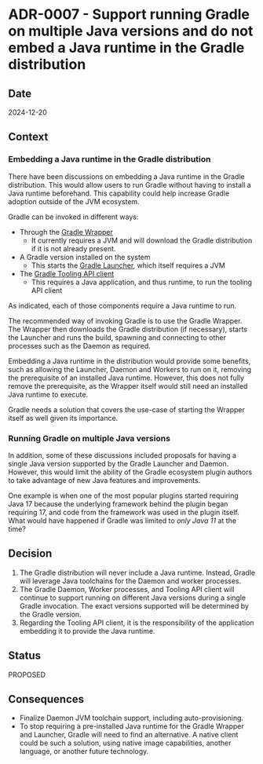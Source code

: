 # ADR-0007 - Support running Gradle on multiple Java versions and do not embed a Java runtime in the Gradle distribution

## Date

2024-12-20

## Context

### Embedding a Java runtime in the Gradle distribution

There have been discussions on embedding a Java runtime in the Gradle distribution.
This would allow users to run Gradle without having to install a Java runtime beforehand.
This capability could help increase Gradle adoption outside of the JVM ecosystem.

Gradle can be invoked in different ways:

* Through the [Gradle Wrapper](https://docs.gradle.org/8.8/userguide/gradle_wrapper.html)
    * It currently requires a JVM and will download the Gradle distribution if it is not already present.
* A Gradle version installed on the system
    * This starts the [Gradle Launcher](https://blog.gradle.org/how-gradle-works-1#local-gradle-distribution-in-cli), which itself requires a JVM
* The [Gradle Tooling API client](https://docs.gradle.org/8.8/userguide/third_party_integration.html#embedding)
    * This requires a Java application, and thus runtime, to run the tooling API client

As indicated, each of those components require a Java runtime to run.

The recommended way of invoking Gradle is to use the Gradle Wrapper.
The Wrapper then downloads the Gradle distribution (if necessary), starts the Launcher and runs the build, spawning and connecting to other processes such as the Daemon as required.

Embedding a Java runtime in the distribution would provide some benefits, such as allowing the Launcher, Daemon and Workers to run on it, removing the prerequisite of an installed Java runtime.
However, this does not fully remove the prerequisite, as the Wrapper itself would still need an installed Java runtime to execute.

Gradle needs a solution that covers the use-case of starting the Wrapper itself as well given its importance.

### Running Gradle on multiple Java versions

In addition, some of these discussions included proposals for having a single Java version supported by the Gradle Launcher and Daemon.
However, this would limit the ability of the Gradle ecosystem plugin authors to take advantage of new Java features and improvements.

One example is when one of the most popular plugins started requiring Java 17 because the underlying framework behind the plugin began requiring 17, and code from the framework was used in the plugin
itself.
What would have happened if Gradle was limited to _only Java 11_ at the time?

## Decision

1. The Gradle distribution will never include a Java runtime.
   Instead, Gradle will leverage Java toolchains for the Daemon and worker processes.
2. The Gradle Daemon, Worker processes, and Tooling API client will continue to support running on different Java versions during a single Gradle invocation.
   The exact versions supported will be determined by the Gradle version.
3. Regarding the Tooling API client, it is the responsibility of the application embedding it to provide the Java runtime.

## Status

PROPOSED

## Consequences

- Finalize Daemon JVM toolchain support, including auto-provisioning.
- To stop requiring a pre-installed Java runtime for the Gradle Wrapper and Launcher, Gradle will need to find an alternative.
  A native client could be such a solution, using native image capabilities, another language, or another future technology.
